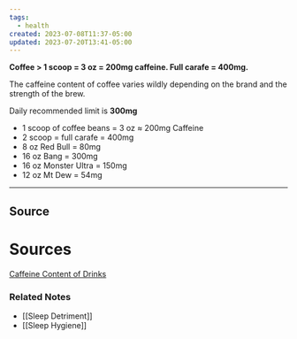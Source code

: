 ```yaml
---
tags:
  - health
created: 2023-07-08T11:37-05:00
updated: 2023-07-20T13:41-05:00
---
```

**Coffee > 1 scoop = 3 oz = 200mg caffeine. Full carafe = 400mg.**

The caffeine content of coffee varies wildly depending on the brand and the strength of the brew. 

Daily recommended limit is **300mg**

- 1 scoop of coffee beans = 3 oz ≈ 200mg Caffeine
- 2 scoop = full carafe = 400mg
- 8 oz Red Bull = 80mg
- 16 oz Bang = 300mg
- 16 oz Monster Ultra = 150mg
- 12 oz Mt Dew = 54mg

---

## Source


# Sources

[Caffeine Content of Drinks](https://www.caffeineinformer.com/the-caffeine-database)

### Related Notes
- [[Sleep Detriment]] 
- [[Sleep Hygiene]]